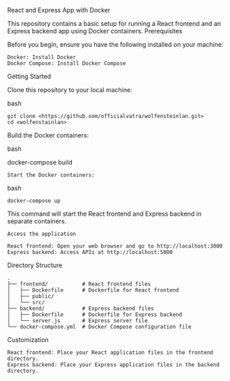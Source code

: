 React and Express App with Docker

This repository contains a basic setup for running a React frontend and an Express backend app using Docker containers.
Prerequisites

Before you begin, ensure you have the following installed on your machine:

    Docker: Install Docker
    Docker Compose: Install Docker Compose

Getting Started

Clone this repository to your local machine:

bash

    git clone <https://github.com/officialvatra/wolfensteinlan.git>
    cd <wolfenstainlan>

Build the Docker containers:

bash

docker-compose build

    Start the Docker containers:

bash

    docker-compose up

This command will start the React frontend and Express backend in separate containers.

    Access the application

    React frontend: Open your web browser and go to http://localhost:3000
    Express backend: Access APIs at http://localhost:5000

Directory Structure

    .
    ├── frontend/           # React frontend files
    │   ├── Dockerfile      # Dockerfile for React frontend
    │   ├── public/
    │   └── src/
    ├── backend/            # Express backend files
    │   ├── Dockerfile      # Dockerfile for Express backend
    │   └── server.js       # Express server file
    └── docker-compose.yml  # Docker Compose configuration file

Customization

    React frontend: Place your React application files in the frontend directory.
    Express backend: Place your Express application files in the backend directory.